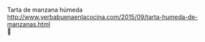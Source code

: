Tarta de manzana húmeda	http://www.yerbabuenaenlacocina.com/2015/09/tarta-humeda-de-manzanas.html	
਍